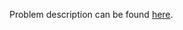 Problem description can be found [here](https://www.hackerrank.com/challenges/py-set-difference-operation/problem).
